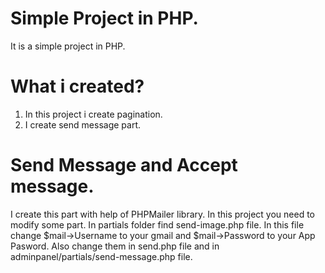 # Simple Project in PHP.
It is a simple project in PHP.
# What i created?
1. In this project i create pagination.
2. I create send message part.
# Send Message and Accept message.
I create this part with help of PHPMailer library. In this project you need to modify some part. In partials folder find send-image.php file. In this file change $mail->Username to your gmail and $mail->Password to your App Pasword. Also change them in send.php file and in adminpanel/partials/send-message.php file.
